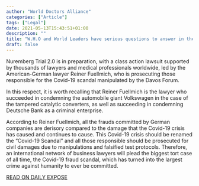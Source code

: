 ```yaml
---
author: "World Doctors Alliance"
categories: ["Article"]
tags: ["Legal"]
date: 2021-05-13T15:43:51+01:00
description: ""
title: "W.H.O and World Leaders have serious questions to answer in the upcoming trials for ‘Crimes against Humanity’ by committing COVID Fraud"
draft: false
---
```


Nuremberg Trial 2.0 is in preparation, with a class action lawsuit supported by thousands of lawyers and medical professionals worldwide, led by the American-German lawyer Reiner Fuellmich, who is prosecuting those responsible for the Covid-19 scandal manipulated by the Davos Forum.  

In this respect, it is worth recalling that Reiner Fuellmich is the lawyer who succeeded in condemning the automobile giant Volkswagen in the case of the tampered catalytic converters, as well as succeeding in condemning Deutsche Bank as a criminal enterprise.  

According to Reiner Fuellmich, all the frauds committed by German companies are derisory compared to the damage that the Covid-19 crisis has caused and continues to cause. This Covid-19 crisis should be renamed the “Covid-19 Scandal” and all those responsible should be prosecuted for civil damages due to manipulations and falsified test protocols. Therefore, an international network of business lawyers will plead the biggest tort case of all time, the Covid-19 fraud scandal, which has turned into the largest crime against humanity to ever be committed.  

[READ ON DAILY EXPOSE](https://dailyexpose.co.uk/2021/05/10/w-h-o-and-world-leaders-have-serious-questions-to-answer-in-the-upcoming-trials-for-crimes-against-humanity-by-committing-covid-fraud/)